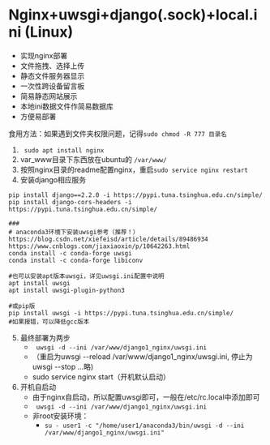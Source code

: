 # Nginx+uwsgi+django(.sock)+local.ini (Linux)

- 实现nginx部署
- 文件拖拽、选择上传
- 静态文件服务器显示
- 一次性跨设备留言板
- 简易静态网站展示
- 本地ini数据文件作简易数据库
- 方便易部署



食用方法：如果遇到文件夹权限问题，记得`sudo chmod -R 777 目录名`

1. ` sudo apt install nginx`
2. var_www目录下东西放在ubuntu的 `/var/www/`
3. 按照nginx目录的readme配置nginx，重启`sudo service nginx restart`
4. 安装django相应服务

```
pip install django==2.2.0 -i https://pypi.tuna.tsinghua.edu.cn/simple/
pip install django-cors-headers -i https://pypi.tuna.tsinghua.edu.cn/simple/

###
# anaconda3环境下安装uwsgi参考（推荐！）
https://blog.csdn.net/xiefeisd/article/details/89486934
https://www.cnblogs.com/jiaxiaoxin/p/10642263.html
conda install -c conda-forge uwsgi 
conda install -c conda-forge libiconv

#也可以安装apt版本uwsgi，详见uwsgi.ini配置中说明
apt install uwsgi
apt install uwsgi-plugin-python3

#或pip版
pip install uwsgi -i https://pypi.tuna.tsinghua.edu.cn/simple/
#如果报错，可以降低gcc版本
```

5. 最终部署为两步
   - ` uwsgi -d --ini /var/www/django1_nginx/uwsgi.ini` 
   - （重启为uwsgi --reload /var/www/django1_nginx/uwsgi.ini, 停止为uwsgi --stop ...略)
   - sudo service nginx start（开机默认启动）
6. 开机自启动
   - 由于nginx自启动，所以配置uwsgi即可，一般在/etc/rc.local中添加即可
   - ` uwsgi -d --ini /var/www/django1_nginx/uwsgi.ini` 
   - 非root安装环境：
     - `su - user1 -c "/home/user1/anaconda3/bin/uwsgi -d --ini /var/www/django1_nginx/uwsgi.ini" `



